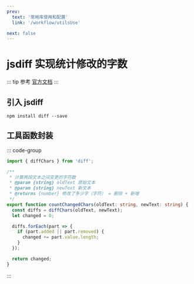 ```yaml
---
prev:
  text: '常用库使用和配置'
  link: '/workflow/utilsUse'

next: false
---
```


# jsdiff 实现统计修改的字数

::: tip 参考
[官方文档](https://github.com/kpdecker/jsdiff)
:::


## 引入 jsdiff

```shell
npm install diff --save
```


## 工具函数封装

::: code-group
``` ts [diff.ts]
import { diffChars } from 'diff';

/**
 * 计算两段文本之间变更的字符数
 * @param {string} oldText 原始文本
 * @param {string} newText 新文本
 * @returns {number} 修改了多少字（字符） = 删除 + 新增
 */
export function countChangedChars(oldText: string, newText: string) {
  const diffs = diffChars(oldText, newText);
  let changed = 0;

  diffs.forEach(part => {
    if (part.added || part.removed) {
      changed += part.value.length;
    }
  });

  return changed;
}
```
:::